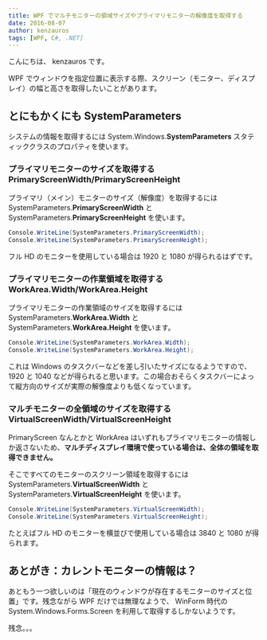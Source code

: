 ```yaml
---
title: WPF でマルチモニターの領域サイズやプライマリモニターの解像度を取得する
date: 2016-08-07
author: kenzauros
tags: [WPF, C#, .NET]
---
```


こんにちは、 kenzauros です。

WPF でウィンドウを指定位置に表示する際、スクリーン（モニター、ディスプレイ）の幅と高さを取得したいことがあります。

## とにもかくにも SystemParameters

システムの情報を取得するには System.Windows.**SystemParameters** スタティッククラスのプロパティを使います。

### プライマリモニターのサイズを取得する PrimaryScreenWidth/PrimaryScreenHeight

プライマリ（メイン）モニターのサイズ（解像度）を取得するには SystemParameters.**PrimaryScreenWidth** と SystemParameters.**PrimaryScreenHeight** を使います。

```csharp
Console.WriteLine(SystemParameters.PrimaryScreenWidth);
Console.WriteLine(SystemParameters.PrimaryScreenHeight);
```

フル HD のモニターを使用している場合は 1920 と 1080 が得られるはずです。

### プライマリモニターの作業領域を取得する WorkArea.Width/WorkArea.Height

プライマリモニターの作業領域のサイズを取得するには SystemParameters.**WorkArea.Width** と SystemParameters.**WorkArea.Height** を使います。

```csharp
Console.WriteLine(SystemParameters.WorkArea.Width);
Console.WriteLine(SystemParameters.WorkArea.Height);
```

これは Windows のタスクバーなどを差し引いたサイズになるようですので、 1920 と 1040 などが得られると思います。この場合おそらくタスクバーによって縦方向のサイズが実際の解像度よりも低くなっています。

### マルチモニターの全領域のサイズを取得する VirtualScreenWidth/VirtualScreenHeight

PrimaryScreen なんとかと WorkArea はいずれもプライマリモニターの情報しか返さないため、**マルチディスプレイ環境で使っている場合は、全体の領域を取得できません。**

そこですべてのモニターのスクリーン領域を取得するには SystemParameters.**VirtualScreenWidth** と　SystemParameters.**VirtualScreenHeight** を使います。

```csharp
Console.WriteLine(SystemParameters.VirtualScreenWidth);
Console.WriteLine(SystemParameters.VirtualScreenHeight);
```

たとえばフル HD のモニターを横並びで使用している場合は 3840 と 1080 が得られます。

## あとがき：カレントモニターの情報は？

あともう一つ欲しいのは「現在のウィンドウが存在するモニターのサイズと位置」です。残念ながら WPF だけでは無理なようで、 WinForm 時代の System.Windows.Forms.Screen を利用して取得するしかないようです。

残念。。。
